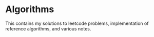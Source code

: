 # Algorithms

This contains my solutions to leetcode problems, implementation of 
reference algorithms, and various notes.

